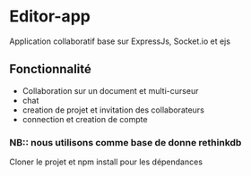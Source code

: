 # Editor-app

Application collaboratif base sur ExpressJs, Socket.io et ejs

## Fonctionnalité
  - Collaboration sur un document et multi-curseur
  - chat
  - creation de projet et invitation des collaborateurs
  - connection et creation de compte
  
### NB:: nous utilisons comme base de donne rethinkdb


Cloner le projet et npm install pour les dépendances
